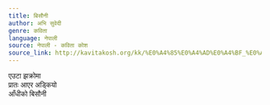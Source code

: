 ```yaml
---
title: बिसौनी
author: अभि सुवेदी
genre: कविता
language: नेपाली
source: नेपाली - कविता कोश
source_link: http://kavitakosh.org/kk/%E0%A4%85%E0%A4%AD%E0%A4%BF_%E0%A4%B8%E0%A5%81%E0%A4%B5%E0%A5%87%E0%A4%A6%E0%A5%80
---
```


एउटा झक्रोमा  
प्रातः आएर अड्कियो  
आँधीको बिसौनी
